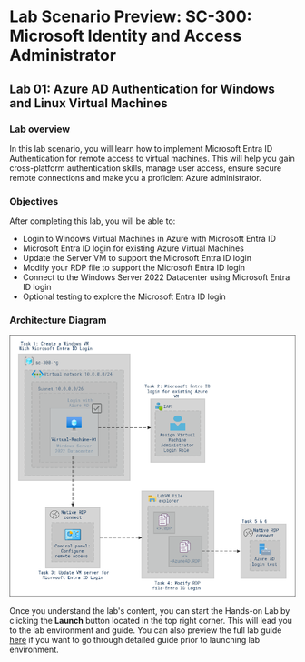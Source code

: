 # Lab Scenario Preview: SC-300:  Microsoft Identity and Access Administrator

## Lab 01: Azure AD Authentication for Windows and Linux Virtual Machines

### Lab overview

In this lab scenario, you will learn how to implement Microsoft Entra ID Authentication for remote access to virtual machines. This will help you gain cross-platform authentication skills, manage user access, ensure secure remote connections and make you a proficient Azure administrator.

### Objectives
  
After completing this lab, you will be able to:

- Login to Windows Virtual Machines in Azure with Microsoft Entra ID
- Microsoft Entra ID login for existing Azure Virtual Machines
- Update the Server VM to support the Microsoft Entra ID login
- Modify your RDP file to support the Microsoft Entra ID login
- Connect to the Windows Server 2022 Datacenter using Microsoft Entra ID login
- Optional testing to explore the Microsoft Entra ID login

### Architecture Diagram

![](./media/lab10-arch.PNG)

Once you understand the lab's content, you can start the Hands-on Lab by clicking the **Launch** button located in the top right corner. This will lead you to the lab environment and guide. You can also preview the full lab guide [here](https://experience.cloudlabs.ai/#/labguidepreview/7cd3cb40-4729-4dc8-bf02-4c50ddd6f13a) if you want to go through detailed guide prior to launching lab environment.
